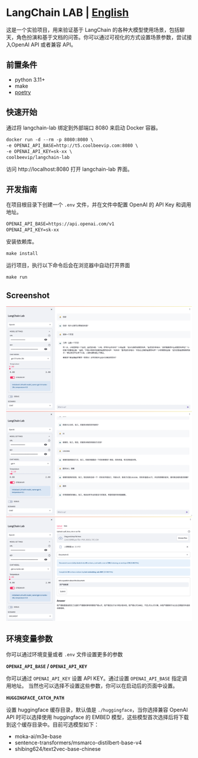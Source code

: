 # LangChain LAB | [English](README.md)

这是一个实验项目，用来验证基于 LangChain 的各种大模型使用场景，包括聊天，角色扮演和基于文档的问答。你可以通过可视化的方式设置场景参数，尝试接入OpenAI API 或者兼容 API。

## 前置条件

* python 3.11+
* make
* [poetry](https://python-poetry.org/docs/#installation)

## 快速开始

通过将  langchain-lab 绑定到外部端口 8080 来启动 Docker 容器。

```shell
docker run -d --rm -p 8080:8080 \
-e OPENAI_API_BASE=http://t5.coolbeevip.com:8080 \
-e OPENAI_API_KEY=sk-xx \
coolbeevip/langchain-lab
```
访问 http://localhost:8080 打开 langchain-lab 界面。

## 开发指南

在项目根目录下创建一个 `.env` 文件，并在文件中配置 OpenAI 的 API Key 和调用地址。

```text
OPENAI_API_BASE=https://api.openai.com/v1
OPENAI_API_KEY=sk-xx
```

安装依赖库。

```shell
make install
```

运行项目，执行以下命令后会在浏览器中自动打开界面

```shell
make run
```

## Screenshot

![](docs/image-chat.png)
![](docs/image-player.png)
![](docs/image-doc.png)


## 环境变量参数

你可以通过环境变量或者 `.env` 文件设置更多的参数

**`OPENAI_API_BASE` / `OPENAI_API_KEY`**

你可以通过 `OPENAI_API_KEY` 设置 API KEY。通过设置 `OPENAI_API_BASE` 指定调用地址。 当然也可以选择不设置这些参数，你可以在启动后的页面中设置。

**`HUGGINGFACE_CATCH_PATH`**

设置 huggingface 缓存目录，默认值是 `./huggingface`，当你选择兼容 OpenAI API 时可以选择使用 huggingface 的 EMBED 模型，这些模型首次选择后将下载到这个缓存目录中。目前可选模型如下：

* moka-ai/m3e-base
* sentence-transformers/msmarco-distilbert-base-v4
* shibing624/text2vec-base-chinese

